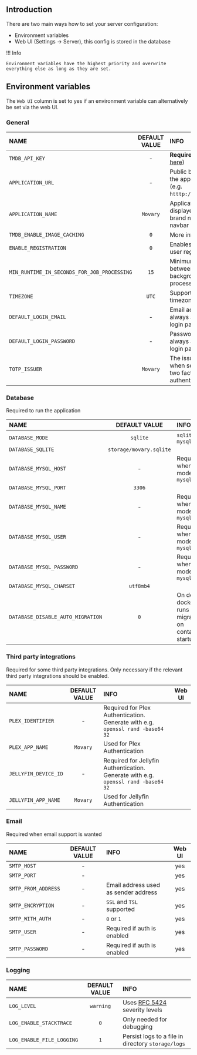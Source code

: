 ## Introduction

There are two main ways how to set your server configuration:

- Environment variables
- Web UI (Settings -> Server), this config is stored in the database

!!! Info

    Environment variables have the highest priority and overwrite everything else as long as they are set.

## Environment variables

The `Web UI` column is set to yes if an environment variable can alternatively be set via the web UI.

### General

| NAME                                        | DEFAULT VALUE | INFO                                                                    | Web UI |
|:--------------------------------------------|:-------------:|:------------------------------------------------------------------------|:------:|
| `TMDB_API_KEY`                              |       -       | **Required** (get key [here](https://www.themoviedb.org/settings/api))  |  yes   |
| `APPLICATION_URL`                           |       -       | Public base url of the application (e.g. `htttp://localhost`)           |  yes   |
| `APPLICATION_NAME`                          |   `Movary`    | Application name, displayed e.g. as brand name in the navbar            |  yes   |
| `TMDB_ENABLE_IMAGE_CACHING`                 |      `0`      | More info [here](features/tmdb-data.md#image-cache)                     |        |
| `ENABLE_REGISTRATION`                       |      `0`      | Enables public user registration                                        |        |
| `MIN_RUNTIME_IN_SECONDS_FOR_JOB_PROCESSING` |     `15`      | Minimum time between background jobs processing                         |        |
| `TIMEZONE`                                  |     `UTC`     | Supported timezones [here](https://www.php.net/manual/en/timezones.php) |  yes   |
| `DEFAULT_LOGIN_EMAIL`                       |       -       | Email address to always autofill on login page                          |        |
| `DEFAULT_LOGIN_PASSWORD`                    |       -       | Password to always autofill on login page                               |        |
| `TOTP_ISSUER`                               |   `Movary`    | The issuer used when setting up two factor authentication               |        |

### Database

Required to run the application

| NAME                              |      DEFAULT VALUE      | INFO                                                   |
|:----------------------------------|:-----------------------:|:-------------------------------------------------------|
| `DATABASE_MODE`                   |        `sqlite`         | `sqlite` or `mysql`                                    |
| `DATABASE_SQLITE`                 | `storage/movary.sqlite` |                                                        |
| `DATABASE_MYSQL_HOST`             |            -            | Required when mode is `mysql`                          |
| `DATABASE_MYSQL_PORT`             |         `3306`          |                                                        |
| `DATABASE_MYSQL_NAME`             |            -            | Required when mode is `mysql`                          |
| `DATABASE_MYSQL_USER`             |            -            | Required when mode is `mysql`                          |
| `DATABASE_MYSQL_PASSWORD`         |            -            | Required when mode is `mysql`                          |
| `DATABASE_MYSQL_CHARSET`          |        `utf8mb4`        |                                                        |
| `DATABASE_DISABLE_AUTO_MIGRATION` |           `0`           | On default docker runs migrations on container startup |

### Third party integrations

Required for some third party integrations. Only necessary if the relevant third party integrations should be enabled.

| NAME                 | DEFAULT VALUE | INFO                                                                               | Web UI |
|:---------------------|:-------------:|:-----------------------------------------------------------------------------------|:------:|
| `PLEX_IDENTIFIER`    |       -       | Required for Plex Authentication. Generate with e.g. `openssl rand -base64 32`     |        |
| `PLEX_APP_NAME`      |   `Movary`    | Used for Plex Authentication                                                       |        |
| `JELLYFIN_DEVICE_ID` |       -       | Required for Jellyfin Authentication. Generate with e.g. `openssl rand -base64 32` |        |
| `JELLYFIN_APP_NAME`  |   `Movary`    | Used for Jellyfin Authentication                                                   |        |

### Email

Required when email support is wanted

| NAME                | DEFAULT VALUE | INFO                                 | Web UI |
|:--------------------|:-------------:|:-------------------------------------|:------:|
| `SMTP_HOST`         |       -       |                                      |  yes   |
| `SMTP_PORT`         |       -       |                                      |  yes   |
| `SMTP_FROM_ADDRESS` |       -       | Email address used as sender address |  yes   |
| `SMTP_ENCRYPTION`   |       -       | `SSL` and `TSL` supported            |  yes   |
| `SMTP_WITH_AUTH`    |       -       | `0` or `1`                           |  yes   |
| `SMTP_USER`         |       -       | Required if auth is enabled          |  yes   |
| `SMTP_PASSWORD`     |       -       | Required if auth is enabled          |  yes   |

### Logging

| NAME                      | DEFAULT VALUE | INFO                                                                           |
|:--------------------------|:-------------:|:-------------------------------------------------------------------------------|
| `LOG_LEVEL`               |   `warning`   | Uses [RFC 5424](https://datatracker.ietf.org/doc/html/rfc5424) severity levels |
| `LOG_ENABLE_STACKTRACE`   |      `0`      | Only needed for debugging                                                      |
| `LOG_ENABLE_FILE_LOGGING` |      `1`      | Persist logs to a file in directory `storage/logs`                             |
